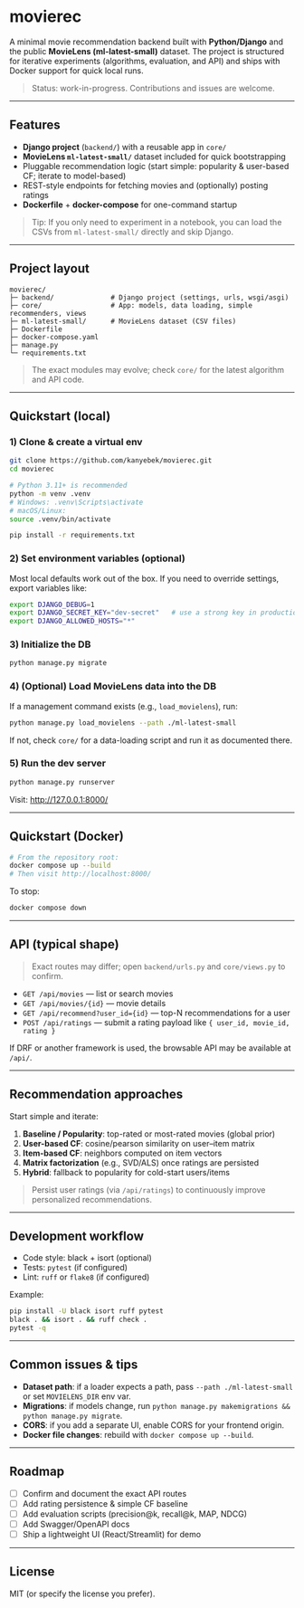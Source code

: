 
# movierec

A minimal movie recommendation backend built with **Python/Django** and the public **MovieLens (ml-latest-small)** dataset. The project is structured for iterative experiments (algorithms, evaluation, and API) and ships with Docker support for quick local runs.

> Status: work-in-progress. Contributions and issues are welcome.

---

## Features

- **Django project** (`backend/`) with a reusable app in `core/`
- **MovieLens `ml-latest-small/`** dataset included for quick bootstrapping
- Pluggable recommendation logic (start simple: popularity & user-based CF; iterate to model-based)
- REST-style endpoints for fetching movies and (optionally) posting ratings
- **Dockerfile** + **docker-compose** for one-command startup

> Tip: If you only need to experiment in a notebook, you can load the CSVs from `ml-latest-small/` directly and skip Django.

---

## Project layout

```
movierec/
├─ backend/              # Django project (settings, urls, wsgi/asgi)
├─ core/                 # App: models, data loading, simple recommenders, views
├─ ml-latest-small/      # MovieLens dataset (CSV files)
├─ Dockerfile
├─ docker-compose.yaml
├─ manage.py
└─ requirements.txt
```

> The exact modules may evolve; check `core/` for the latest algorithm and API code.

---

## Quickstart (local)

### 1) Clone & create a virtual env

```bash
git clone https://github.com/kanyebek/movierec.git
cd movierec

# Python 3.11+ is recommended
python -m venv .venv
# Windows: .venv\Scripts\activate
# macOS/Linux:
source .venv/bin/activate

pip install -r requirements.txt
```

### 2) Set environment variables (optional)

Most local defaults work out of the box. If you need to override settings, export variables like:

```bash
export DJANGO_DEBUG=1
export DJANGO_SECRET_KEY="dev-secret"   # use a strong key in production
export DJANGO_ALLOWED_HOSTS="*"
```

### 3) Initialize the DB

```bash
python manage.py migrate
```

### 4) (Optional) Load MovieLens data into the DB

If a management command exists (e.g., `load_movielens`), run:

```bash
python manage.py load_movielens --path ./ml-latest-small
```

If not, check `core/` for a data-loading script and run it as documented there.

### 5) Run the dev server

```bash
python manage.py runserver
```

Visit: http://127.0.0.1:8000/

---

## Quickstart (Docker)

```bash
# From the repository root:
docker compose up --build
# Then visit http://localhost:8000/
```

To stop:

```bash
docker compose down
```

---

## API (typical shape)

> Exact routes may differ; open `backend/urls.py` and `core/views.py` to confirm.

- `GET /api/movies` — list or search movies
- `GET /api/movies/{id}` — movie details
- `GET /api/recommend?user_id={id}` — top-N recommendations for a user
- `POST /api/ratings` — submit a rating payload like `{ user_id, movie_id, rating }`

If DRF or another framework is used, the browsable API may be available at `/api/`.

---

## Recommendation approaches

Start simple and iterate:

1. **Baseline / Popularity**: top-rated or most-rated movies (global prior)
2. **User-based CF**: cosine/pearson similarity on user–item matrix
3. **Item-based CF**: neighbors computed on item vectors
4. **Matrix factorization** (e.g., SVD/ALS) once ratings are persisted
5. **Hybrid**: fallback to popularity for cold-start users/items

> Persist user ratings (via `/api/ratings`) to continuously improve personalized recommendations.

---

## Development workflow

- Code style: black + isort (optional)
- Tests: `pytest` (if configured)
- Lint: `ruff` or `flake8` (if configured)

Example:

```bash
pip install -U black isort ruff pytest
black . && isort . && ruff check .
pytest -q
```

---

## Common issues & tips

- **Dataset path**: if a loader expects a path, pass `--path ./ml-latest-small` or set `MOVIELENS_DIR` env var.
- **Migrations**: if models change, run `python manage.py makemigrations && python manage.py migrate`.
- **CORS**: if you add a separate UI, enable CORS for your frontend origin.
- **Docker file changes**: rebuild with `docker compose up --build`.

---

## Roadmap

- [ ] Confirm and document the exact API routes
- [ ] Add rating persistence & simple CF baseline
- [ ] Add evaluation scripts (precision@k, recall@k, MAP, NDCG)
- [ ] Add Swagger/OpenAPI docs
- [ ] Ship a lightweight UI (React/Streamlit) for demo

---

## License

MIT (or specify the license you prefer).
